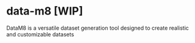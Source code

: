 # data-m8 [WIP]
DataM8 is a versatile dataset generation tool designed to create realistic and customizable datasets
